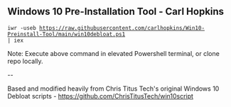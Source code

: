 ## Windows 10 Pre-Installation Tool - Carl Hopkins ##

<code>iwr -useb https://raw.githubusercontent.com/carlhopkins/Win10-Preinstall-Tool/main/win10debloat.ps1 | iex</code>

Note: Execute above command in elevated Powershell terminal, or clone repo locally.

--

Based and modified heavily from Chris Titus Tech's original Windows 10 Debloat scripts - https://github.com/ChrisTitusTech/win10script
